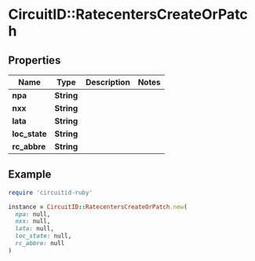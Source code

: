 # CircuitID::RatecentersCreateOrPatch

## Properties

| Name | Type | Description | Notes |
| ---- | ---- | ----------- | ----- |
| **npa** | **String** |  |  |
| **nxx** | **String** |  |  |
| **lata** | **String** |  |  |
| **loc_state** | **String** |  |  |
| **rc_abbre** | **String** |  |  |

## Example

```ruby
require 'circuitid-ruby'

instance = CircuitID::RatecentersCreateOrPatch.new(
  npa: null,
  nxx: null,
  lata: null,
  loc_state: null,
  rc_abbre: null
)
```

